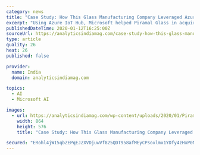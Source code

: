 ```yaml
---
category: news
title: "Case Study: How This Glass Manufacturing Company Leveraged Azure IoT To Get Real-Time Visibility"
excerpt: "Using Azure IoT Hub, Microsoft helped Piramal Glass in acquiring data from sensors on ... We are on-boarding best-of-breed AI companies and academia, to build a partner ecosystem that will develop various predictive and prescriptive AI and machine learning models,” said Shah. With the smart use of AI and ML, Piramal Glass has been able ..."
publishedDateTime: 2020-01-12T16:25:00Z
sourceUrl: https://analyticsindiamag.com/case-study-how-this-glass-manufacturing-company-leveraged-azure-iot-to-get-real-time-visibility/
type: article
quality: 26
heat: 26
published: false

provider:
  name: India
  domain: analyticsindiamag.com

topics:
  - AI
  - Microsoft AI

images:
  - url: https://analyticsindiamag.com/wp-content/uploads/2020/01/Piramal-Glass-Case-Study.jpg
    width: 864
    height: 576
    title: "Case Study: How This Glass Manufacturing Company Leveraged Azure IoT To Get Real-Time Visibility"

secured: "ERohl4jWI5qbZEPqEJZXVDjuwVf825QDT958afMEyCPsoxlmx1YDfy4zHxP0NMzEYdafGpf5U+J/HhoA5fmFh/FG7gdyh8+C/K7HGHA9sT+hTSvEe8chY9IkHIryU1bJH7O4dJYiTJKKXDAEYBaTM/jmmQFS3MSJiVebcfVuvRfiPDZdqrTzdRMzzH3+jeaelq7l/LnKUSwFNvK7MzcRfcGtQj7va+w4r6MXIb7zKFHy+4rHxKKLzJmrNqKih/mJ3aTwHbhFNDwZN3W0AVwm2do+QbDrwaZA9bXgvjB9r1k=;5DAwkBVDffwNDNFZ2H67zA=="
---
```


